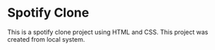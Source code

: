 # Spotify Clone

This is a spotify clone project using HTML and CSS.
This project was created from local system.